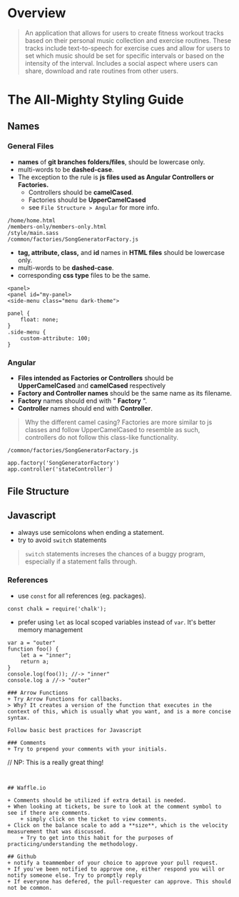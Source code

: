 # Overview

>An application that allows for users to create fitness workout tracks based on their personal music collection and exercise routines. These tracks include text-to-speech for exercise cues and allow for users to set which music should be set for specific intervals or based on the intensity of the interval. Includes a social aspect where users can share, download and rate routines from other users.
 
# The All-Mighty Styling Guide

## Names

### General Files

+ **names** of **git branches folders/files**, should be lowercase only.
+ multi-words to be **dashed-case**.
+ The exception to the rule is **js files used as Angular Controllers or Factories.**
    + Controllers should be **camelCased**.
    + Factories should be **UpperCamelCased**
    + see `File Structure > Angular` for more info.

```
/home/home.html
/members-only/members-only.html
/style/main.sass
/common/factories/SongGeneratorFactory.js
```

+ **tag, attribute, class,** and **id** names in **HTML files** should be lowercase only.
+ multi-words to be **dashed-case**.
+ corresponding **css type** files to be the same.

```
<panel>
<panel id="my-panel>
<side-menu class="menu dark-theme">
```
```
panel {
    float: none;
}
.side-menu {
    custom-attribute: 100;
}
```

### Angular
+ **Files intended as Factories or Controllers** should be **UpperCamelCased** and **camelCased** respectively
+ **Factory and Controller names** should be the same name as its filename.
+ **Factory** names should end with " **Factory** ".
+ **Controller** names should end with **Controller**.

> Why the different camel casing? Factories are more similar to js classes and follow UpperCamelCased to resemble as such,
> controllers do not follow this class-like functionality.

```
/common/factories/SongGeneratorFactory.js
```

```
app.factory('SongGeneratorFactory')
app.controller('stateController')
```


## File Structure

## Javascript

+ always use semicolons when ending a statement.
+ try to avoid `switch` statements
> `switch` statements increses the chances of a buggy program, especially if a statement falls through.

### References
+ use `const` for all references (eg. packages).
```
const chalk = require('chalk');
```

+ prefer using `let` as local scoped variables instead of `var`. It's better memory management
```
var a = "outer"
function foo() {
    let a = "inner";
    return a;
}
console.log(foo()); //-> "inner"
console.log a //-> "outer"

### Arrow Functions
+ Try Arrow Functions for callbacks.
> Why? It creates a version of the function that executes in the context of this, which is usually what you want, and is a more concise syntax.

Follow basic best practices for Javascript

### Comments 
+ Try to prepend your comments with your initials.
```
// NP: This is a really great thing!
```


## Waffle.io

+ Comments should be utilized if extra detail is needed.
+ When looking at tickets, be sure to look at the comment symbol to see if there are comments.
    + simply click on the ticket to view comments.
+ Click on the balance scale to add a **size**, which is the velocity measurement that was discussed.
    + Try to get into this habit for the purposes of practicing/understanding the methodology.
    
## Github
+ notify a teammember of your choice to approve your pull request.
+ If you've been notified to approve one, either respond you will or notify someone else. Try to promptly reply
+ If everyone has defered, the pull-requester can approve. This should not be common.